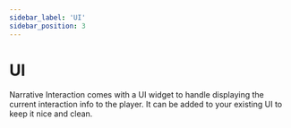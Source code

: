 ```yaml
---
sidebar_label: 'UI'
sidebar_position: 3
---
```


# UI

Narrative Interaction comes with a UI widget to handle displaying the current interaction info to the player. It can be added to your existing UI to keep it nice and clean.
